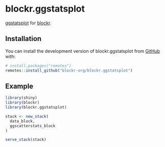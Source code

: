 <!-- badges: start -->
<!-- badges: end -->

# blockr.ggstatsplot

[ggstatsplot](https://github.com/IndrajeetPatil/ggstatsplot/) for 
[blockr](https://github.com/blockr-org/blockr).

## Installation

You can install the development version of blockr.ggstatsplot from [GitHub](https://github.com/) with:

``` r
# install.packages("remotes")
remotes::install_github("blockr-org/blockr.ggstatsplot")
```

## Example

``` r
library(shiny)
library(blockr)
library(blockr.ggstatsplot)

stack <- new_stack(
  data_block,
  ggscatterstats_block
)

serve_stack(stack)
```
